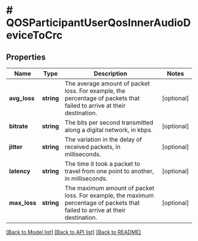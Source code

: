 # # QOSParticipantUserQosInnerAudioDeviceToCrc

## Properties

Name | Type | Description | Notes
------------ | ------------- | ------------- | -------------
**avg_loss** | **string** | The average amount of packet loss. For example, the percentage of packets that failed to arrive at their destination. | [optional]
**bitrate** | **string** | The bits per second transmitted along a digital network, in kbps. | [optional]
**jitter** | **string** | The variation in the delay of received packets, in milliseconds. | [optional]
**latency** | **string** | The time it took a packet to travel from one point to another, in milliseconds. | [optional]
**max_loss** | **string** | The maximum amount of packet loss. For example, the maximum percentage of packets that failed to arrive at their destination. | [optional]

[[Back to Model list]](../../README.md#models) [[Back to API list]](../../README.md#endpoints) [[Back to README]](../../README.md)
